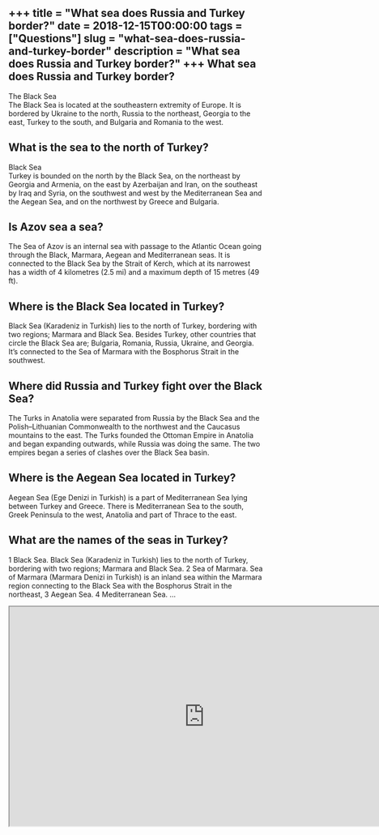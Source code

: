 +++
title = "What sea does Russia and Turkey border?"
date = 2018-12-15T00:00:00
tags = ["Questions"]
slug = "what-sea-does-russia-and-turkey-border"
description = "What sea does Russia and Turkey border?"
+++
What sea does Russia and Turkey border?
---------------------------------------

The Black Sea  
The Black Sea is located at the southeastern extremity of Europe. It is bordered by Ukraine to the north, Russia to the northeast, Georgia to the east, Turkey to the south, and Bulgaria and Romania to the west.

What is the sea to the north of Turkey?
---------------------------------------

Black Sea  
Turkey is bounded on the north by the Black Sea, on the northeast by Georgia and Armenia, on the east by Azerbaijan and Iran, on the southeast by Iraq and Syria, on the southwest and west by the Mediterranean Sea and the Aegean Sea, and on the northwest by Greece and Bulgaria.

Is Azov sea a sea?
------------------

The Sea of Azov is an internal sea with passage to the Atlantic Ocean going through the Black, Marmara, Aegean and Mediterranean seas. It is connected to the Black Sea by the Strait of Kerch, which at its narrowest has a width of 4 kilometres (2.5 mi) and a maximum depth of 15 metres (49 ft).

Where is the Black Sea located in Turkey?
-----------------------------------------

Black Sea (Karadeniz in Turkish) lies to the north of Turkey, bordering with two regions; Marmara and Black Sea. Besides Turkey, other countries that circle the Black Sea are; Bulgaria, Romania, Russia, Ukraine, and Georgia. It’s connected to the Sea of Marmara with the Bosphorus Strait in the southwest.

Where did Russia and Turkey fight over the Black Sea?
-----------------------------------------------------

The Turks in Anatolia were separated from Russia by the Black Sea and the Polish–Lithuanian Commonwealth to the northwest and the Caucasus mountains to the east. The Turks founded the Ottoman Empire in Anatolia and began expanding outwards, while Russia was doing the same. The two empires began a series of clashes over the Black Sea basin.

Where is the Aegean Sea located in Turkey?
------------------------------------------

Aegean Sea (Ege Denizi in Turkish) is a part of Mediterranean Sea lying between Turkey and Greece. There is Mediterranean Sea to the south, Greek Peninsula to the west, Anatolia and part of Thrace to the east.

What are the names of the seas in Turkey?
-----------------------------------------

1 Black Sea. Black Sea (Karadeniz in Turkish) lies to the north of Turkey, bordering with two regions; Marmara and Black Sea. 2 Sea of Marmara. Sea of Marmara (Marmara Denizi in Turkish) is an inland sea within the Marmara region connecting to the Black Sea with the Bosphorus Strait in the northeast, 3 Aegean Sea. 4 Mediterranean Sea. …

<iframe allow="accelerometer; autoplay; clipboard-write; encrypted-media; gyroscope; picture-in-picture" allowfullscreen="" class="__youtube_prefs__  epyt-is-override  no-lazyload" data-no-lazy="1" data-origheight="433" data-origwidth="770" data-skipgform_ajax_framebjll="" height="433" id="_ytid_36918" loading="lazy" src="https://www.youtube.com/embed/lotyYqQXF2k?enablejsapi=1&autoplay=0&cc_load_policy=0&cc_lang_pref=&iv_load_policy=1&loop=0&modestbranding=0&rel=1&fs=1&playsinline=0&autohide=2&theme=dark&color=red&controls=1&" title="YouTube player" width="770"></iframe>